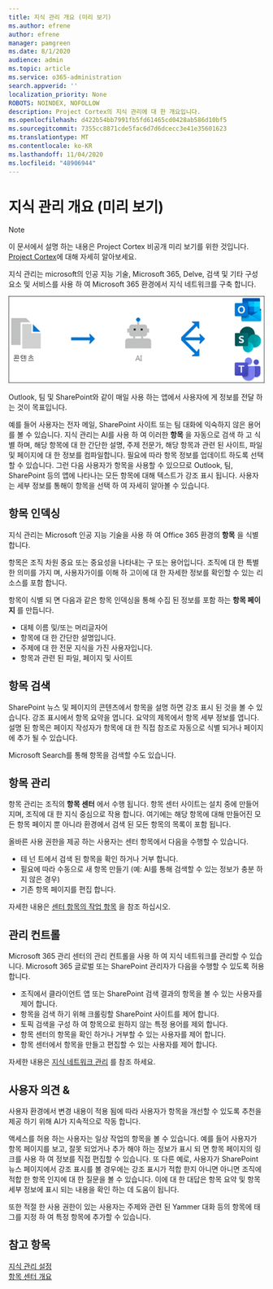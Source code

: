 ```yaml
---
title: 지식 관리 개요 (미리 보기)
ms.author: efrene
author: efrene
manager: pamgreen
ms.date: 8/1/2020
audience: admin
ms.topic: article
ms.service: o365-administration
search.appverid: ''
localization_priority: None
ROBOTS: NOINDEX, NOFOLLOW
description: Project Cortex의 지식 관리에 대 한 개요입니다.
ms.openlocfilehash: d422b54bb7991fb5fd61465cd0428ab586d10bf5
ms.sourcegitcommit: 7355cc8871cde5fac6d7d6dcecc3e41e35601623
ms.translationtype: MT
ms.contentlocale: ko-KR
ms.lasthandoff: 11/04/2020
ms.locfileid: "48906944"
---
```

# <a name="knowledge-management-overview-preview"></a>지식 관리 개요 (미리 보기)

> [!Note] 
> 이 문서에서 설명 하는 내용은 Project Cortex 비공개 미리 보기를 위한 것입니다. [Project Cortex](https://aka.ms/projectcortex)에 대해 자세히 알아보세요.

지식 관리는 microsoft의 인공 지능 기술, Microsoft 365, Delve, 검색 및 기타 구성 요소 및 서비스를 사용 하 여 Microsoft 365 환경에서 지식 네트워크를 구축 합니다. 

   ![지식 관리 흐름](../media/content-understanding/knowledge-management-flowchart.png) </br> 

Outlook, 팀 및 SharePoint와 같이 매일 사용 하는 앱에서 사용자에 게 정보를 전달 하는 것이 목표입니다.

예를 들어 사용자는 전자 메일, SharePoint 사이트 또는 팀 대화에 익숙하지 않은 용어를 볼 수 있습니다. 지식 관리는 AI를 사용 하 여 이러한 **항목** 을 자동으로 검색 하 고 식별 하며, 해당 항목에 대 한 간단한 설명, 주제 전문가, 해당 항목과 관련 된 사이트, 파일 및 페이지에 대 한 정보를 컴파일합니다. 필요에 따라 항목 정보를 업데이트 하도록 선택할 수 있습니다. 그런 다음 사용자가 항목을 사용할 수 있으므로 Outlook, 팀, SharePoint 등의 앱에 나타나는 모든 항목에 대해 텍스트가 강조 표시 됩니다. 사용자는 세부 정보를 통해이 항목을 선택 하 여 자세히 알아볼 수 있습니다.


## <a name="topic-indexing"></a>항목 인덱싱

지식 관리는 Microsoft 인공 지능 기술을 사용 하 여 Office 365 환경의 **항목** 을 식별 합니다.

항목은 조직 차원 중요 또는 중요성을 나타내는 구 또는 용어입니다. 조직에 대 한 특별 한 의미를 가지 며, 사용자가이를 이해 하 고이에 대 한 자세한 정보를 확인할 수 있는 리소스를 포함 합니다.

항목이 식별 되 면 다음과 같은 항목 인덱싱을 통해 수집 된 정보를 포함 하는 **항목 페이지** 를 만듭니다.

- 대체 이름 및/또는 머리글자어
- 항목에 대 한 간단한 설명입니다.
- 주제에 대 한 전문 지식을 가진 사용자입니다.
- 항목과 관련 된 파일, 페이지 및 사이트


## <a name="topic-discovery"></a>항목 검색
SharePoint 뉴스 및 페이지의 콘텐츠에서 항목을 설명 하면 강조 표시 된 것을 볼 수 있습니다. 강조 표시에서 항목 요약을 엽니다. 요약의 제목에서 항목 세부 정보를 엽니다. <!--(msg for Efren: not sure if I should use discovery for this; we use discovered in-product for indexing?)--> 설명 된 항목은 페이지 작성자가 항목에 대 한 직접 참조로 자동으로 식별 되거나 페이지에 추가 될 수 있습니다.

Microsoft Search를 통해 항목을 검색할 수도 있습니다.


## <a name="topic-management"></a>항목 관리

항목 관리는 조직의 **항목 센터** 에서 수행 됩니다. 항목 센터 사이트는 설치 중에 만들어지며, 조직에 대 한 지식 중심으로 작용 합니다. 여기에는 해당 항목에 대해 만들어진 모든 항목 페이지 뿐 아니라 환경에서 검색 된 모든 항목의 목록이 포함 됩니다. 

올바른 사용 권한을 제공 하는 사용자는 센터 항목에서 다음을 수행할 수 있습니다.

- 테 넌 트에서 검색 된 항목을 확인 하거나 거부 합니다.
- 필요에 따라 수동으로 새 항목 만들기 (예: AI를 통해 검색할 수 있는 정보가 충분 하지 않은 경우)
- 기존 항목 페이지를 편집 합니다.</br>

자세한 내용은 [센터 항목의 작업 항목](work-with-topics.md) 을 참조 하십시오.  


## <a name="admin-controls"></a>관리 컨트롤

Microsoft 365 관리 센터의 관리 컨트롤을 사용 하 여 지식 네트워크를 관리할 수 있습니다. Microsoft 365 글로벌 또는 SharePoint 관리자가 다음을 수행할 수 있도록 허용 합니다.

- 조직에서 클라이언트 앱 또는 SharePoint 검색 결과의 항목을 볼 수 있는 사용자를 제어 합니다.
- 항목을 검색 하기 위해 크롤링할 SharePoint 사이트를 제어 합니다.
- 토픽 검색을 구성 하 여 항목으로 원하지 않는 특정 용어를 제외 합니다.
- 항목 센터의 항목을 확인 하거나 거부할 수 있는 사용자를 제어 합니다.
- 항목 센터에서 항목을 만들고 편집할 수 있는 사용자를 제어 합니다.

자세한 내용은 [지식 네트워크 관리](manage-knowledge-network.md) 를 참조 하세요. 

## <a name="topic-curation--feedback"></a>사용자 의견 &

사용자 환경에서 변경 내용이 적용 됨에 따라 사용자가 항목을 개선할 수 있도록 추천을 제공 하기 위해 AI가 지속적으로 작동 합니다.

액세스를 허용 하는 사용자는 일상 작업의 항목을 볼 수 있습니다. 예를 들어 사용자가 항목 페이지를 보고, 잘못 되었거나 추가 해야 하는 정보가 표시 되 면 항목 페이지의 링크를 사용 하 여 정보를 직접 편집할 수 있습니다. 또 다른 예로, 사용자가 SharePoint 뉴스 페이지에서 강조 표시를 볼 경우에는 강조 표시가 적합 한지 아니면 아니면 조직에 적합 한 항목 인지에 대 한 질문을 볼 수 있습니다. 이에 대 한 대답은 항목 요약 및 항목 세부 정보에 표시 되는 내용을 확인 하는 데 도움이 됩니다.

또한 적절 한 사용 권한이 있는 사용자는 주제와 관련 된 Yammer 대화 등의 항목에 태그를 지정 하 여 특정 항목에 추가할 수 있습니다. <!--(msg for Efren: changed to Yammer, because we will not have shipped Teams yet)-->


## <a name="see-also"></a>참고 항목
[지식 관리 설정](set-up-knowledge-network.md)</br>
[항목 센터 개요](topic-center-overview.md)
